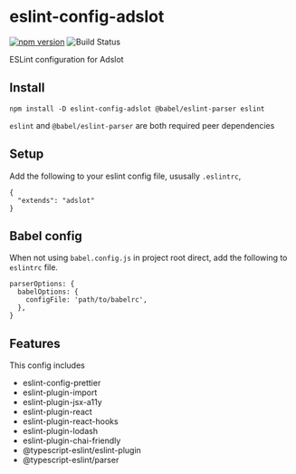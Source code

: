 # eslint-config-adslot

[![npm version](https://badge.fury.io/js/eslint-config-adslot.svg)](https://badge.fury.io/js/eslint-config-adslot)
![Build Status](https://github.com/Adslot/eslint-config-adslot/workflows/Node.js%20CI/badge.svg)

ESLint configuration for Adslot

## Install

```
npm install -D eslint-config-adslot @babel/eslint-parser eslint
```

`eslint` and `@babel/eslint-parser` are both required peer dependencies

## Setup

Add the following to your eslint config file, ususally `.eslintrc`,

```
{
  "extends": "adslot"
}
```

## Babel config

When not using `babel.config.js` in project root direct, add the following to `eslintrc` file.

```
parserOptions: {
  babelOptions: {
    configFile: 'path/to/babelrc',
  },
}
```

## Features

This config includes

- eslint-config-prettier
- eslint-plugin-import
- eslint-plugin-jsx-a11y
- eslint-plugin-react
- eslint-plugin-react-hooks
- eslint-plugin-lodash
- eslint-plugin-chai-friendly
- @typescript-eslint/eslint-plugin
- @typescript-eslint/parser
